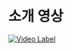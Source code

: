 # 소개 영상

[![Video Label](http://img.youtube.com/vi/989hT1_dp2s/0.jpg)](https://youtu.be/989hT1_dp2s)
